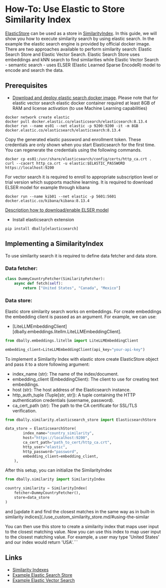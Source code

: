 # How-To: Use Elastic to Store Similarity Index

[ElasticStore](https://www.elastic.co/guide/en/elasticsearch/reference/current/mapping-store.html]) can be used as a store in [SimilarityIndex](../concepts/similarity_indexes.md). In this guide, we will show you how to execute similarity search by using elastic search.
In the example the elastic search engine is provided by official docker image.
There are two approaches available to perform similarity search: Elastic Search Store and Elastic Vector Search.
Elastic Search Store uses embeddings and kNN search to find similarities while Elastic Vector Search - semantic search - uses ELSER (Elastic Learned Sparse EncodeR) model
to encode and search the data.


## Prerequisites

* [Download and deploy elastic search docker image](https://www.elastic.co/guide/en/elasticsearch/reference/current/docker.html). Please note that for elastic vector search elastic docker container required at least 8GB of RAM and 
license activation (to use Machine Learning capabilities)

```commandline
docker network create elastic
docker pull docker.elastic.co/elasticsearch/elasticsearch:8.13.4
docker run --name es01 --net elastic -p 9200:9200 -it -m 8GB docker.elastic.co/elasticsearch/elasticsearch:8.13.4
```

Copy the generated elastic password and enrollment token. These credentials are only shown when you start Elasticsearch for the first time. You can regenerate the credentials using the following commands.
```commandline
docker cp es01:/usr/share/elasticsearch/config/certs/http_ca.crt .
curl --cacert http_ca.crt -u elastic:$ELASTIC_PASSWORD https://localhost:9200
```

For vector search it is required to enroll to appropriate subscription level or trial version which supports machine learning.
It is required to download ELSER model for example through kibana

```commandline
docker run --name kib01 --net elastic -p 5601:5601 docker.elastic.co/kibana/kibana:8.13.4
```

[Description how to download/enable ELSER model](https://www.elastic.co/guide/en/machine-learning/current/ml-nlp-elser.html)


* Install elasticsearch extension
```commandline
pip install dbally[elasticsearch]
```

## Implementing a SimilarityIndex

To use similarity search it is required to define data fetcher and data store.

### Data fetcher:

```python
class DummyCountryFetcher(SimilarityFetcher):
    async def fetch(self):
        return ["United States", "Canada", "Mexico"]
```

### Data store:
Elastic store similarity search works on embeddings. For create embeddings the embedding client is passed as an argument.
For example, we can use:
* [LiteLLMEmbeddingClient][dbally.embeddings.litellm.LiteLLMEmbeddingClient].

```python
from dbally.embeddings.litellm import LiteLLMEmbeddingClient

embedding_client=LiteLLMEmbeddingClient(api_key="your-api-key")
```

To implement a Similarity Index with elastic store create ElasticStore object and pass it to a store following argument:
* index_name (str): The name of the index/document.
* embedding_client (EmbeddingClient): The client to use for creating text embeddings.
* host (str): The host address of the Elasticsearch instance.
* http_auth_tuple (Tuple[str, str]): A tuple containing the HTTP authentication credentials (username, password).
* ca_cert_path (str): The path to the CA certificate for SSL/TLS verification.

```python
from dbally.similarity.elasticsearch_store import ElasticsearchStore

data_store = ElasticsearchStore(
        index_name="country_similarity",
        host="https://localhost:9200",
        ca_cert_path="path_to_cert/http_ca.crt",
        http_user="elastic",
        http_password="password",
        embedding_client=embedding_client,
    ),

```

After this setup, you can initialize the SimilarityIndex

```python
from dbally.similarity import SimilarityIndex

country_similarity = SimilarityIndex(
    fetcher=DummyCountryFetcher(),
    store=data_store
)
```

and [update it and find the closest matches in the same way as in built-in similarity indices](./use_custom_similarity_store.md/#using-the-similar

You can then use this store to create a similarity index that maps user input to the closest matching value.
Now you can use this index to map user input to the closest matching value. For example, a user may type 'United States' and our index would return 'USA'.```

## Links
* [Similarity Indexes](use_custom_similarity_store.md)
* [Example Elastic Search Store](use_elasticsearch_store_code.py)
* [Example Elastic Vector Search](use_elastic_vector_store_code.py)